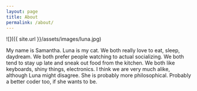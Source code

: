 ```yaml
---
layout: page
title: About
permalink: /about/
---
```


![]({{ site.url }}/assets/images/luna.jpg)

My name is Samantha. 
Luna is my cat. 
We both really love to eat, sleep, daydream. 
We both prefer people watching to actual socializing. 
We both tend to stay up late and sneak out food from the kitchen. 
We both like keyboards, shiny things, electronics. 
I think we are very much alike, although Luna might disagree.
She is probably more philosophical. 
Probably a better coder too, if she wants to be. 
